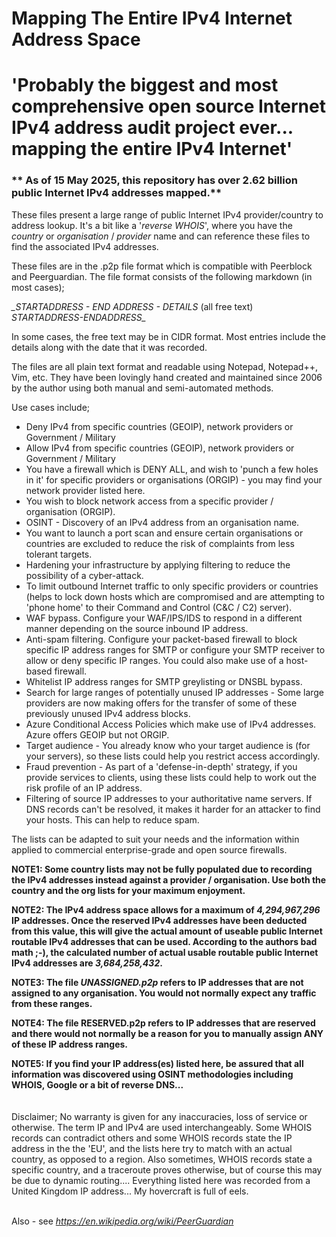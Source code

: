 # Mapping The Entire IPv4 Internet Address Space

# 'Probably the biggest and most comprehensive open source Internet IPv4 address audit project ever... mapping the entire IPv4 Internet'

### ** As of 15 May 2025, this repository has over 2.62 billion public Internet IPv4 addresses mapped.**

These files present a large range of public Internet IPv4 provider/country to address lookup.
It's a bit like a '*reverse WHOIS*', where you have the *country* or *organisation* / *provider* name and can reference these files to find the associated IPv4 addresses.

These files are in the .p2p file format which is compatible with Peerblock and Peerguardian.
The file format consists of the following markdown (in most cases);

*_STARTADDRESS - END ADDRESS - DETAILS* (all free text) *STARTADDRESS-ENDADDRESS_*

In some cases, the free text may be in CIDR format. Most entries include the details along with the date that it was recorded.

The files are all plain text format and readable using Notepad, Notepad++, Vim, etc.
They have been lovingly hand created and maintained since 2006 by the author using both manual and semi-automated methods.

Use cases include;
* Deny IPv4 from specific countries (GEOIP), network providers or Government / Military
* Allow IPv4 from specific countries (GEOIP), network providers or Government / Military
* You have a firewall which is DENY ALL, and wish to 'punch a few holes in it' for specific providers or organisations (ORGIP) - you may find your network provider listed here.
* You wish to block network access from a specific provider / organisation (ORGIP).
* OSINT - Discovery of an IPv4 address from an organisation name.
* You want to launch a port scan and ensure certain organisations or countries are excluded to reduce the risk of complaints from less tolerant targets.
* Hardening your infrastructure by applying filtering to reduce the possibility of a cyber-attack.
* To limit outbound Internet traffic to only specific providers or countries (helps to lock down hosts which are compromised and are attempting to 'phone home' to their Command and Control (C&C / C2) server).
* WAF bypass. Configure your WAF/IPS/IDS to respond in a different manner depending on the source inbound IP address.
* Anti-spam filtering. Configure your packet-based firewall to block specific IP address ranges for SMTP or configure your SMTP receiver to allow or deny specific IP ranges. You could also make use of a host-based firewall.
* Whitelist IP address ranges for SMTP greylisting or DNSBL bypass.
* Search for large ranges of potentially unused IP addresses - Some large providers are now making offers for the transfer of some of these previously unused IPv4 address blocks.
* Azure Conditional Access Policies which make use of IPv4 addresses. Azure offers GEOIP but not ORGIP.
* Target audience - You already know who your target audience is (for your servers), so these lists could help you restrict access accordingly.
* Fraud prevention - As part of a 'defense-in-depth' strategy, if you provide services to clients, using these lists could help to work out the risk profile of an IP address.
* Filtering of source IP addresses to your authoritative name servers. If DNS records can't be resolved, it makes it harder for an attacker to find your hosts. This can help to reduce spam.

The lists can be adapted to suit your needs and the information within applied to commercial enterprise-grade and open source firewalls.

**NOTE1: Some country lists may not be fully populated due to recording the IPv4 addresses instead against a provider / organisation. Use both the country and the org lists for your maximum enjoyment.**

**NOTE2: The IPv4 address space allows for a maximum of _4,294,967,296_ IP addresses. Once the reserved IPv4 addresses have been deducted from this value, this will give the actual amount of useable public Internet routable IPv4 addresses that can be used. According to the authors bad math ;-), the calculated number of actual usable routable public Internet IPv4 addresses are _3,684,258,432_.**

**NOTE3: The file _UNASSIGNED.p2p_ refers to IP addresses that are not assigned to any organisation. You would not normally expect any traffic from these ranges.**

**NOTE4: The file RESERVED.p2p refers to IP addresses that are reserved and there would not normally be a reason for you to manually assign ANY of these IP address ranges.**

**NOTE5: If you find your IP address(es) listed here, be assured that all information was discovered using OSINT methodologies including WHOIS, Google or a bit of reverse DNS...**
<br><br><br>
Disclaimer; No warranty is given for any inaccuracies, loss of service or otherwise. The term IP and IPv4 are used interchangeably.  Some WHOIS records can contradict others and some WHOIS records state the IP address in the the 'EU', and the lists here try to match with an actual country, as opposed to a region. Also sometimes, WHOIS records state a specific country, and a traceroute proves otherwise, but of course this may be due to dynamic routing.... Everything listed here was recorded from a United Kingdom IP address... My hovercraft is full of eels.
<br><br>

Also - see _https://en.wikipedia.org/wiki/PeerGuardian_